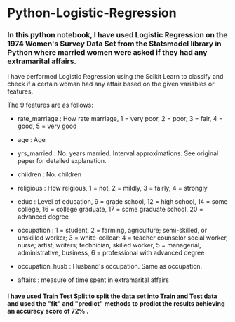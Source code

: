 # Python-Logistic-Regression

### In this python notebook, I have used Logistic Regression on the 1974 Women's Survey Data Set from the Statsmodel library in Python where married women were asked if they had any extramarital affairs.

I have performed Logistic Regression using the Scikit Learn to classify and check if a certain woman had any affair based on the given variables or features.

The 9 features are as follows:

- rate_marriage   : How rate marriage, 1 = very poor, 2 = poor, 3 = fair,
                4 = good, 5 = very good
                
- age             : Age

- yrs_married     : No. years married. Interval approximations. See
                original paper for detailed explanation.
                
- children        : No. children

- religious       : How relgious, 1 = not, 2 = mildly, 3 = fairly,
                4 = strongly
                
- educ            : Level of education, 9 = grade school, 12 = high
                school, 14 = some college, 16 = college graduate,
                17 = some graduate school, 20 = advanced degree
                
- occupation      : 1 = student, 2 = farming, agriculture; semi-skilled,
                or unskilled worker; 3 = white-colloar; 4 = teacher
                counselor social worker, nurse; artist, writers;
                technician, skilled worker, 5 = managerial,
                administrative, business, 6 = professional with
                advanced degree
                
- occupation_husb : Husband's occupation. Same as occupation.

- affairs         : measure of time spent in extramarital affairs

#### I have used Train Test Split to split the data set into Train and Test data and used the "fit" and "predict" methods to predict the results achieving an accuracy score of 72% .
